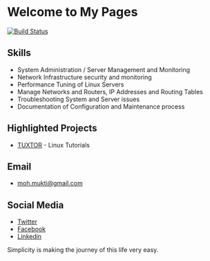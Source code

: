 # Welcome to My Pages
[![Build Status](https://travis-ci.org/mmdmukti/mmdmukti.github.io.svg?branch=master)](https://travis-ci.org/mmdmukti/mmdmukti.github.io)

## Skills

- System Administration / Server Management and Monitoring
- Network Infrastructure security and monitoring
- Performance Tuning of Linux Servers
- Manage Networks and Routers, IP Addresses and Routing Tables
- Troubleshooting System and Server issues
- Documentation of Configuration and Maintenance process

## Highlighted Projects

- [TUXTOR](https://tuxtor.com) - Linux Tutorials

## Email

- moh.mukti@gmail.com

## Social Media

- [Twitter](https://twitter.com/mmdmukti)
- [Facebook](https://www.facebook.com/i.m.mukti)
- [Linkedin](https://id.linkedin.com/in/muhamadmukti)

Simplicity is making the journey of this life very easy.
